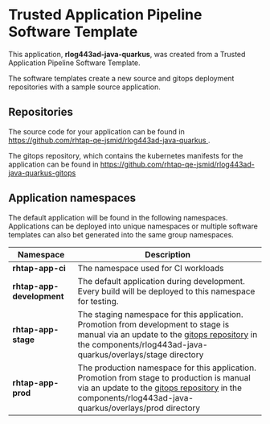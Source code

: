 # Trusted Application Pipeline Software Template

This application, **rlog443ad-java-quarkus**, was created from a Trusted Application Pipeline Software Template.

The software templates create a new source and gitops deployment repositories with a sample source application. 

## Repositories

The source code for your application can be found in [https://github.com/rhtap-qe-jsmid/rlog443ad-java-quarkus ](https://github.com/rhtap-qe-jsmid/rlog443ad-java-quarkus ).
 
The gitops repository, which contains the kubernetes manifests for the application can be found in 
[https://github.com/rhtap-qe-jsmid/rlog443ad-java-quarkus-gitops ](https://github.com/rhtap-qe-jsmid/rlog443ad-java-quarkus-gitops ) 

## Application namespaces 

The default application will be found in the following namespaces. Applications can be deployed into unique namespaces or multiple software templates can also bet generated into the same group namespaces.  

|  Namespace   |  Description   |  
| -------- | -------- |
| **rhtap-app-ci** | The namespace used for CI workloads |
| **rhtap-app-development** | The default application during development. Every build will be deployed to this namespace for testing. |
| **rhtap-app-stage** | The staging namespace for this application. Promotion from development to stage is manual via an update to the [gitops repository](https://github.com/rhtap-qe-jsmid/rlog443ad-java-quarkus-gitops ) in the components/rlog443ad-java-quarkus/overlays/stage directory |
| **rhtap-app-prod** | The production namespace for this application. Promotion from stage to production is manual via an update to the [gitops repository](https://github.com/rhtap-qe-jsmid/rlog443ad-java-quarkus-gitops ) in the components/rlog443ad-java-quarkus/overlays/prod directory |